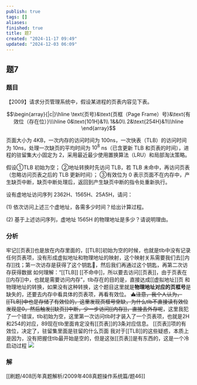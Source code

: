 ```yaml
---
publish: true
tags: []
aliases: 
finished: true
title: 题7
created: "2024-11-17 09:49"
updated: "2024-12-03 06:09"
---
```

## 题7
### 题目
【2009】请求分页管理系统中，假设某进程的页表内容见下表。

$$\begin{array}{|c|}\hline \text{页号}&\text{页框（Page Frame）号}&\text{有效位（存在位）}\\\hline 0&\text{101H}&1\\ 1&&0\\ 2&\text{254H}&1\\\hline \end{array}$$

页面大小为 4KB，一次内存的访问时间为 100ns，一次快表（TLB）的访问时间为 10ns，处理一次缺页的平均时间为 $10^8$ ns（已含更新 TLB 和页表的时间），进程的驻留集大小固定为 2，采用最近最少使用置换算法（LRU）和局部淘汰策略。

假设①TLB 初始为空；
②地址转换时先访问 TLB，若 TLB 未命中，再访问页表（忽略访问页表之后的 TLB 更新时间）；
③有效位为 0 表示页面不在内存中，产生缺页中断，缺页中断处理后，返回到产生缺页中断的指令处重新执行。

设有虚地址访问序列 2362H、1565H、25A5H，请问：

(1) 依次访问上述三个虚地址，各需多少时间？给出计算过程。

(2) 基于上述访问序列，虚地址 1565H 的物理地址是多少？请说明理由。
### 分析
牢记[[页表]]也是放在内存里面的，[[TLB]]初始为空的时候，也就是tlb中没有记录任何页表项，没有形成虚拟地址和物理地址的映射，这个映射关系需要我们去[[内存]]找；第一次访存是获得了这个钥匙🔑，然后我们再通过这个钥匙，再第二次访存获得数据
如何理解：“[[TLB]] [[不命中]]，所以要去访问[[页表]]，由于页表在[[内存]]中，也就是需要访问内存”，tlb存在的目的是，直接达成[[虚拟地址]]页 和 物理地址的转换，如果没有这种转换，这个题目这里就是**物理地址对应的页框号**是缺失的，还要去内存中看具体的页表项，再看有效位。
~~⚠️注意，我个人认为，[[TLB]]中也是存储了有效位的，这里发现页框号空缺，为什么tlb不直接读有效位发现是0，然后触发[[缺页]]中断，少一步访问[[内存]]，直接去外存呢~~，这里我犯了一个错误，tlb初始为空，这里第一次访问tlb时才装入了一个页表项，也就是2H和254的对应，89现在tlb里面肯定没有[[页表]]的3条对应信息。
[[页表]]项的有效位，决定了，驻留集里面是驻留的什么页面
我对于[[TLB]]的这些疑惑，本质上是因为，没有把握住tlb最开始是空的，但是这张[[页表]]是有东西的，这是一个冷启动过程
![](https://img.hwenyi.tech/202412031404802.webp)
### 解
[[刷题/408历年真题解析/2009年408真题操作系统篇/题46]]

